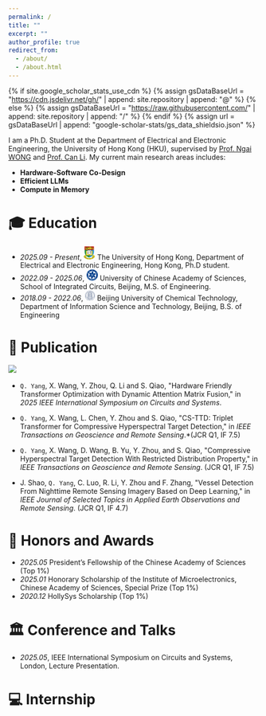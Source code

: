 ```yaml
---
permalink: /
title: ""
excerpt: ""
author_profile: true
redirect_from: 
  - /about/
  - /about.html
---
```


{% if site.google_scholar_stats_use_cdn %}
{% assign gsDataBaseUrl = "https://cdn.jsdelivr.net/gh/" | append: site.repository | append: "@" %}
{% else %}
{% assign gsDataBaseUrl = "https://raw.githubusercontent.com/" | append: site.repository | append: "/" %}
{% endif %}
{% assign url = gsDataBaseUrl | append: "google-scholar-stats/gs_data_shieldsio.json" %}

<span class='anchor' id='about-me'></span>

I am a Ph.D. Student at the Department of Electrical and Electronic Engineering, the University of Hong Kong (HKU), supervised by [Prof. Ngai WONG](https://www.eee.hku.hk/~nwong/) and [Prof. Can Li](https://canlab.hku.hk/people-can.html). My current main research areas includes:
- **Hardware-Software Co-Design** 
- **Efficient LLMs** 
- **Compute in Memory**
  


<span class='anchor' id='-xl'></span>

# 🎓 Education
- *2025.09 - Present*, <img class="png" src="/images/hku_logo.png" width="23pt"> The University of Hong Kong, Department of Electrical and Electronic Engineering, Hong Kong, Ph.D student. 
- *2022.09 - 2025.06*, <img class="svg" src="/images/ucas_logo.svg" width="23pt"> University of Chinese Academy of Sciences, School of Integrated Circuits, Beijing, M.S. of Engineering. 
- *2018.09 - 2022.06*, <img class="svg" src="/images/buct_logo.svg" width="20pt"> Beijing University of Chemical Technology, Department of Information Science and Technology, Beijing, B.S. of Engineering
 
<span class='anchor' id='-lwzl'></span>

# 📝 Publication
<a href='https://scholar.google.com/citations?user=eUAofcwAAAAJ'><img src="https://img.shields.io/endpoint?url={{ url | url_encode }}&logo=Google%20Scholar&labelColor=f6f6f6&color=9cf&style=flat&label=引用"></a>


- `Q. Yang`, X. Wang, Y. Zhou, Q. Li and S. Qiao, "Hardware Friendly Transformer Optimization with Dynamic Attention Matrix Fusion," in *2025 IEEE International Symposium on Circuits and Systems*.

- `Q. Yang`, X. Wang, L. Chen, Y. Zhou and S. Qiao, "CS-TTD: Triplet Transformer for Compressive Hyperspectral Target Detection," in *IEEE Transactions on Geoscience and Remote Sensing*.*(JCR Q1, IF 7.5)

- `Q. Yang`, X. Wang, D. Wang, B. Yu, Y. Zhou, and S. Qiao, "Compressive Hyperspectral Target Detection With Restricted Distribution Property," in *IEEE Transactions on Geoscience and Remote Sensing*. (JCR Q1, IF 7.5)

- J. Shao, `Q. Yang`, C. Luo, R. Li, Y. Zhou and F. Zhang, "Vessel Detection From Nighttime Remote Sensing Imagery Based on Deep Learning," in *IEEE Journal of Selected Topics in Applied Earth Observations and Remote Sensing*. (JCR Q1, IF 4.7)  







<span class='anchor' id='-ryjx'></span>

# 🏅 Honors and Awards
- *2025.05* President’s Fellowship of the Chinese Academy of Sciences (Top 1%)
- *2025.01* Honorary Scholarship of the Institute of Microelectronics, Chinese Academy of Sciences, Special Prize (Top 1%)  
- *2020.12* HollySys Scholarship (Top 1%)

<span class='anchor' id='-xshy'></span>

# 🏛️ Conference and Talks
- *2025.05*, IEEE International Symposium on Circuits and Systems, London, Lecture Presentation. 

<span class='anchor' id='-gzsx'></span>

# 💻 Internship
<!-- - *2018.05 - 2020.02*, 重庆长江轴承股份有限公司, 重庆
- *2020.11.25 - 2020.12.02*, 湖北新冶钢有限公司, 湖北黄石
- *2017.6 - 2021.1*, 制造装备数字化国家工程研究中心, 湖北武汉 -->
